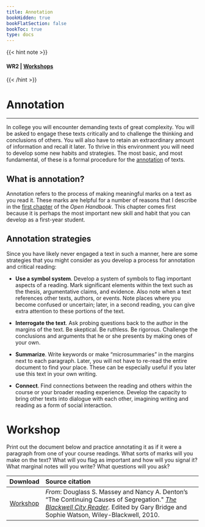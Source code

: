 ```yaml
---
title: Annotation
bookHidden: true
bookFlatSection: false
bookToc: true
type: docs
---
```


{{< hint note >}} 
#### <i class="fas fa-dot-circle"></i>  **WR2** | [**Workshops**](/courses/workshops/) 
{{< /hint >}}

# Annotation

---

In college you will encounter demanding texts of great complexity. You will be asked to engage these texts critically and to challenge the thinking and conclusions of others. You will also have to retain an extraordinary amount of information and recall it later. To thrive in this environment you will need to develop some new habits and strategies. The most basic, and most fundamental, of these is a formal procedure for the [annotation](/resources/open-handbook/chapter-1) of texts.

## What is annotation?

Annotation refers to the process of making meaningful marks on a text as you read it. These marks are helpful for a number of reasons that I describe in the [first chapter](http://localhost:1313/resources/open-handbook/chapter-1/) of the *Open Handbook*. This chapter comes first because it is perhaps the most important new skill and habit that you can develop as a first-year student. 

## Annotation strategies

Since you have likely never engaged a text in such a manner, here are some strategies that you might consider as you develop a process for annotation and critical reading:

- **Use a symbol system**. Develop a system of symbols to flag important aspects of a reading. Mark significant elements within the text such as the thesis, argumentative claims, and evidence. Also note when a text references other texts, authors, or events. Note places where you become confused or uncertain; later, in a second reading, you can give extra attention to these portions of the text.

- **Interrogate the text**. Ask probing questions back to the author in the margins of the text. Be skeptical. Be ruthless. Be rigorous. Challenge the conclusions and arguments that he or she presents by making ones of your own.

- **Summarize**. Write keywords or make “microsummaries” in the margins next to each paragraph. Later, you will not have to re-read the entire document to find your place. These can be especially useful if you later use this text in your own writing.

- **Connect**. Find connections between the reading and others within the course or your broader reading experience. Develop the capacity to bring other texts into dialogue with each other, imagining writing and reading as a form of social interaction.

# Workshop

Print out the document below and practice annotating it as if it were a paragraph from one of your course readings. What sorts of marks will you make on the text? What will you flag as important and how will you signal it? What marginal notes will you write? What questions will you ask? 

| Download       | Source citation         
| :-------------: |:-------------
|<i class="fa fa-download "></i> [Workshop](/docs/Annotation-Exercise.docx)    | *From*: Douglass S. Massey and Nancy A. Denton’s “The Continuing Causes of Segregation." [*The Blackwell City Reader*](https://www.wiley.com/en-us/The+Blackwell+City+Reader%2C+2nd+Edition-p-9781405189828). Edited by Gary Bridge and Sophie Watson, Wiley-Blackwell, 2010.  

